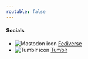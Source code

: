 ```yaml
---
routable: false
---
```


#### Socials
- ![Mastodon icon](image://mastodon.png) [Fediverse](https://soc.kouett.net.eu.org/kouett)
- ![Tumblr icon](image://tumblr.png) [Tumblr](https://www.tumblr.com/poggersterone)
